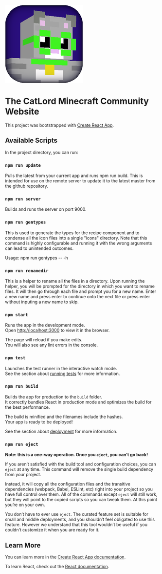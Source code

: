 ![alt text](https://raw.githubusercontent.com/bcheidemann/catlord-website/master/public/icon.png)

# The CatLord Minecraft Community Website

This project was bootstrapped with [Create React App](https://github.com/facebook/create-react-app).

## Available Scripts

In the project directory, you can run:

### `npm run update`

Pulls the latest from your current app and runs npm run build.
This is intended for use on the remote server to update it to the latest master from the github repository.

### `npm run server`

Builds and runs the server on port 9000.

### `npm run gentypes`

This is used to generate the types for the recipe component and to condense all the icon files into a single "icons" directory. Note that this command is highly configurable and running it with the wrong arguments can lead to unintended outcomes.

Usage: npm run gentypes -- -h

### `npm run renamedir`

This is a helper to rename all the files in a directory. Upon running the helper, you will be prompted for the directory in which you want to rename files. It will then go through each file and prompt you for a new name. Enter a new name and press enter to continue onto the next file or press enter without inputing a new name to skip.

### `npm start`

Runs the app in the development mode.<br />
Open [http://localhost:3000](http://localhost:3000) to view it in the browser.

The page will reload if you make edits.<br />
You will also see any lint errors in the console.

### `npm test`

Launches the test runner in the interactive watch mode.<br />
See the section about [running tests](https://facebook.github.io/create-react-app/docs/running-tests) for more information.

### `npm run build`

Builds the app for production to the `build` folder.<br />
It correctly bundles React in production mode and optimizes the build for the best performance.

The build is minified and the filenames include the hashes.<br />
Your app is ready to be deployed!

See the section about [deployment](https://facebook.github.io/create-react-app/docs/deployment) for more information.

### `npm run eject`

**Note: this is a one-way operation. Once you `eject`, you can’t go back!**

If you aren’t satisfied with the build tool and configuration choices, you can `eject` at any time. This command will remove the single build dependency from your project.

Instead, it will copy all the configuration files and the transitive dependencies (webpack, Babel, ESLint, etc) right into your project so you have full control over them. All of the commands except `eject` will still work, but they will point to the copied scripts so you can tweak them. At this point you’re on your own.

You don’t have to ever use `eject`. The curated feature set is suitable for small and middle deployments, and you shouldn’t feel obligated to use this feature. However we understand that this tool wouldn’t be useful if you couldn’t customize it when you are ready for it.

## Learn More

You can learn more in the [Create React App documentation](https://facebook.github.io/create-react-app/docs/getting-started).

To learn React, check out the [React documentation](https://reactjs.org/).
